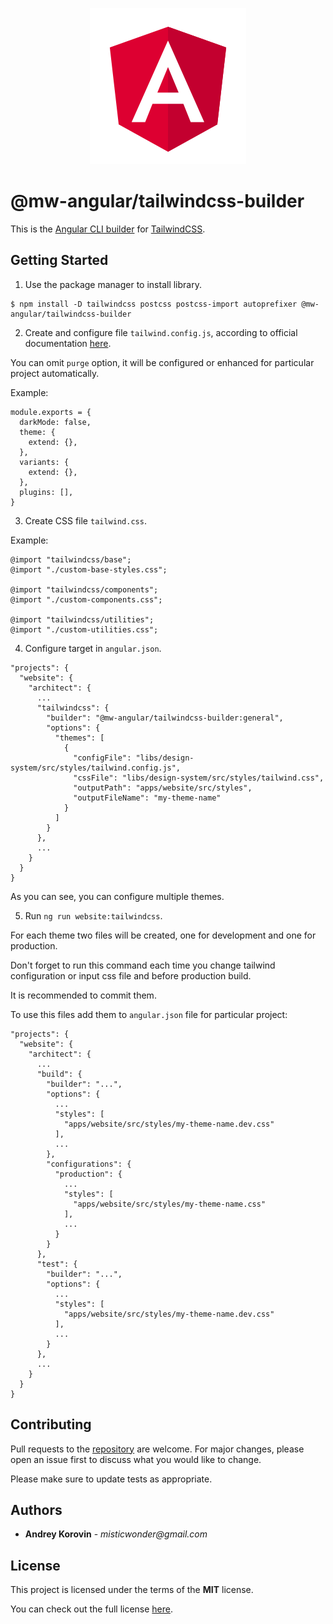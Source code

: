 <p align="center">
  <img width="250" height="250" src="https://raw.githubusercontent.com/mw-angular/toolbox/main/logo.png">
</p>

# @mw-angular/tailwindcss-builder

This is the [Angular CLI builder](https://angular.io/guide/cli-builder) for [TailwindCSS](https://tailwindcss.com/).

## Getting Started

1. Use the package manager to install library.

```
$ npm install -D tailwindcss postcss postcss-import autoprefixer @mw-angular/tailwindcss-builder
```

2. Create and configure file `tailwind.config.js`, according to official documentation [here](https://tailwindcss.com/docs/configuration).

You can omit `purge` option, it will be configured or enhanced for particular project automatically.

Example:

```
module.exports = {
  darkMode: false,
  theme: {
    extend: {},
  },
  variants: {
    extend: {},
  },
  plugins: [],
}
```

3. Create CSS file `tailwind.css`. 
   
Example:

```
@import "tailwindcss/base";
@import "./custom-base-styles.css";

@import "tailwindcss/components";
@import "./custom-components.css";

@import "tailwindcss/utilities";
@import "./custom-utilities.css";
```

4. Configure target in `angular.json`.

```
"projects": {
  "website": {
    "architect": {
      ...
      "tailwindcss": {
        "builder": "@mw-angular/tailwindcss-builder:general",
        "options": {
          "themes": [
            {
              "configFile": "libs/design-system/src/styles/tailwind.config.js",
              "cssFile": "libs/design-system/src/styles/tailwind.css",
              "outputPath": "apps/website/src/styles",
              "outputFileName": "my-theme-name"
            }
          ]
        }
      },
      ...
    }
  }
}
```

As you can see, you can configure multiple themes.

5. Run `ng run website:tailwindcss`.

For each theme two files will be created, one for development and one for production.

Don't forget to run this command each time you change tailwind configuration or input css file and before production build.

It is recommended to commit them. 

To use this files add them to `angular.json` file for particular project:

```
"projects": {
  "website": {
    "architect": {
      ...
      "build": {
        "builder": "...",
        "options": {
          ...
          "styles": [
            "apps/website/src/styles/my-theme-name.dev.css"
          ],
          ...
        },
        "configurations": {
          "production": {
            ...
            "styles": [
              "apps/website/src/styles/my-theme-name.css"
            ],
            ...
          }
        }
      },
      "test": {
        "builder": "...",
        "options": {
          ...
          "styles": [
            "apps/website/src/styles/my-theme-name.dev.css"
          ],
          ...
        }
      },
      ...
    }
  }
}
```

## Contributing

Pull requests to the [repository](https://github.com/mw-angular/toolbox) are welcome.
For major changes, please open an issue first to discuss what you would like to change.

Please make sure to update tests as appropriate.

## Authors

- **Andrey Korovin** - _misticwonder@gmail.com_

## License

This project is licensed under the terms of the **MIT** license.

You can check out the full license [here](https://raw.githubusercontent.com/mw-angular/toolbox/main/libs/tailwindcss-builder/LICENSE).
